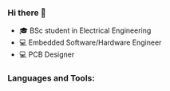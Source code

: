 ### Hi there 👋
- 🎓 BSc student in Electrical Engineering
- 💻 Embedded Software/Hardware Engineer
- 💻 PCB Designer

### Languages and Tools:

